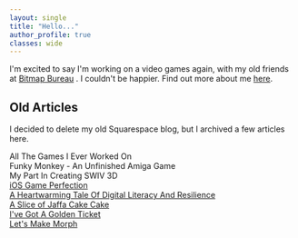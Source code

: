 ```yaml
---
layout: single
title: "Hello..."
author_profile: true
classes: wide
---
```


I'm excited to say I'm working on a video games again, with my old friends at [Bitmap Bureau](https://bitmapbureau.com) . I couldn't be happier. Find out more about me [here](/about/).

## Old Articles

I decided to delete my old Squarespace blog, but I archived a few articles here.

All The Games I Ever Worked On  
Funky Monkey - An Unfinished Amiga Game  
My Part In Creating SWIV 3D  
[iOS Game Perfection](/pages/2019-05-11-iOS-Game-Perfection)  
[A Heartwarming Tale Of Digital Literacy And Resilience](/pages/2017-03-16-A-Heartwarming-Tale)  
[A Slice of Jaffa Cake Cake](/pages/2015-11-08-A-Slice-of-Jaffa-Cake-Cake.md)  
[I've Got A Golden Ticket](/pages/2014-04-19-Golden-Ticket)  
[Let's Make Morph](/pages/2009-03-04-Lets-Make-Morph)


